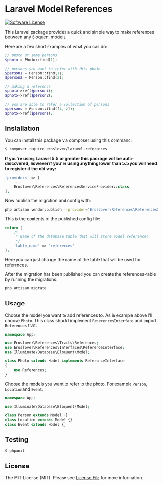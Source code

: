 # Laravel Model References

[![Software License](https://img.shields.io/badge/license-MIT-brightgreen.svg?style=flat-square)](LICENSE.md)

This Laravel package provides a quick and simple way to make references between any Eloquent models.

Here are a few short examples of what you can do:

```php
// photo of some persons
$photo = Photo::find(1);

// persons you want to refer with this photo
$person1 = Person::find(1);
$person2 = Person::find(2);

// making a reference
$photo->ref($person1);
$photo->ref($person2);

// you are able to refer a collection of persons
$persons = Person::find([1, 2]);
$photo->ref($persons);
```

## Installation


You can install this package via composer using this command:

``` bash
$ composer require eroslover/laravel-references
```

**If you're using Laravel 5.5 or greater this package will be auto-discovered, however if you're using anything lower than 5.5 you will need to register it the old way:**

```php
'providers' => [
    ...
    Eroslover\References\ReferencesServiceProvider::class,
];
```

Now publish the migration and config with:

```bash
php artisan vendor:publish --provider="Eroslover\References\ReferencesServiceProvider"
```

This is the contents of the published config file:

```php
return [
    /*
     * Name of the database table that will store model references.
     */
    'table_name' => 'references'
];
```

Here you can just change the name of the table that will be used for references.

After the migration has been published you can create the references-table by running the migrations:

```bash
php artisan migrate
```

## Usage

Choose the model you want to add references to. As in example above I'll choose `Photo`. This class should implement `ReferencesInterface` and import `References` trait.

```php
namespace App;

use Eroslover\References\Traits\References;
use Eroslover\References\Interfaces\ReferenceInterface;
use Illuminate\Database\Eloquent\Model;

class Photo extends Model implements ReferenceInterface
{
    use References;
}
```

Choose the models you want to refer to the photo. For example `Person`, `Location`and `Event`.

```php
namespace App;

use Illuminate\Database\Eloquent\Model;

class Person extends Model {}
class Location extends Model {}
class Event extends Model {}
```

## Testing

``` bash
$ phpunit
```

## License

The MIT License (MIT). Please see [License File](https://github.com/eroslover/laravel-references/blob/master/LICENSE.md) for more information.
